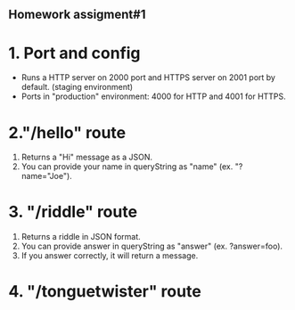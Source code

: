## Homework assigment#1
# 1. Port and config
* Runs a HTTP server on 2000 port and HTTPS server on 2001 port by default. (staging environment)
* Ports in "production" environment: 4000 for HTTP and 4001 for HTTPS.
# 2."/hello" route
1. Returns a "Hi" message as a JSON.
2. You can provide your name in queryString as "name" (ex. "?name="Joe").
# 3. "/riddle" route
1. Returns a riddle in JSON format.
2. You can provide answer in queryString as "answer" (ex. ?answer=foo).
3. If you answer correctly, it will return a message.
# 4. "/tonguetwister" route
